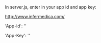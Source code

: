 In server.js, enter in your app id and app key:

http://www.infermedica.com/

'App-Id': ''

'App-Key': ''
